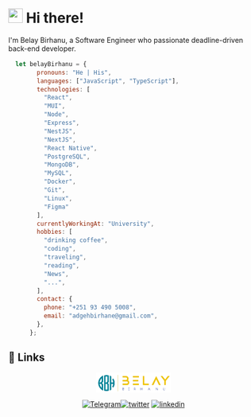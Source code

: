 # <img src="https://media.giphy.com/media/hvRJCLFzcasrR4ia7z/giphy.gif" width="29px" height="29px"> Hi there!

I'm Belay Birhanu, a Software Engineer who passionate deadline-driven back-end developer.

```js
  let belayBirhanu = {
        pronouns: "He | His",
        languages: ["JavaScript", "TypeScript"],
        technologies: [
          "React",
          "MUI",
          "Node",
          "Express",
          "NestJS",
          "NextJS",
          "React Native",
          "PostgreSQL",
          "MongoDB",          
          "MySQL",
          "Docker",
          "Git",
          "Linux",
          "Figma"
        ],
        currentlyWorkingAt: "University",
        hobbies: [
          "drinking coffee",
          "coding",
          "traveling",
          "reading",
          "News",
          "...",
        ],
        contact: {
          phone: "+251 93 490 5008",
          email: "adgehbirhane@gmail.com",
        },
      }; 
```

## 🔗 Links

<p align="center"><a href="https://belaybirhanu.netlify.app" target="_blank"><img align="center" src="./belay-logo.png" alt="portfolio" height="40" width="150" /></a></p>
<p align="center"><a href="https://t.me/adgehbirhane" target="_blank"><img align="center" src="https://cdn4.iconfinder.com/data/icons/logos-and-brands/512/335_Telegram_logo-64.png" alt="Telegram" height="30" width="40" /></a><a href="https://twitter.com/adgehbirhane" target="_blank"><img align="center" src="https://raw.githubusercontent.com/rahuldkjain/github-profile-readme-generator/master/src/images/icons/Social/twitter.svg" alt="twitter" height="30" width="40" /></a> <a href="https://linkedin.com/in/adgehbirhane" target="_blank"><img align="center" src="https://raw.githubusercontent.com/rahuldkjain/github-profile-readme-generator/master/src/images/icons/Social/linked-in-alt.svg" alt="linkedin" height="30" width="40" /></a></p>
